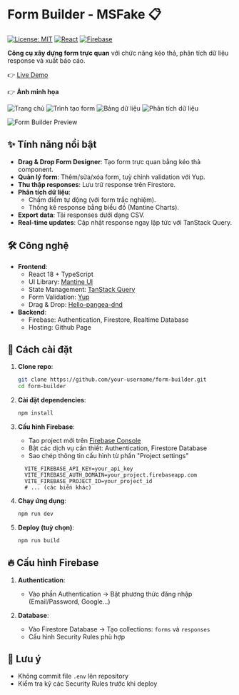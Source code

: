 # Form Builder - MSFake 📋

[![License: MIT](https://img.shields.io/badge/License-MIT-blue.svg)](LICENSE)
[![React](https://img.shields.io/badge/React-Latest-%2361DAFB?logo=react)](https://react.dev/)
[![Firebase](https://img.shields.io/badge/Firebase-Latest-%23FFCA28?logo=firebase)](https://firebase.google.com/)

**Công cụ xây dựng form trực quan** với chức năng kéo thả, phân tích dữ liệu response và xuất báo cáo.

👉 [Live Demo](https://luminaryluna06.github.io/form-builder/)

👉 **Ảnh minh họa**

![Trang chủ](https://github.com/user-attachments/assets/9fb37eff-5349-4b05-bc88-2c495d44bc5d)
![Trình tạo form](https://github.com/user-attachments/assets/45275dc7-7bd1-42b1-905f-ba970a463d62)
![Bảng dữ liệu](https://github.com/user-attachments/assets/febab55b-cef5-4789-97fd-54158edc24ca)
![Phân tích dữ liệu](https://github.com/user-attachments/assets/92f778e7-f75c-4226-9cba-47e07adb2eeb)

![Form Builder Preview](link_ảnh_preview.gif)

## ✨ Tính năng nổi bật

- **Drag & Drop Form Designer**: Tạo form trực quan bằng kéo thả component.
- **Quản lý form**: Thêm/sửa/xóa form, tuỳ chỉnh validation với Yup.
- **Thu thập responses**: Lưu trữ response trên Firestore.
- **Phân tích dữ liệu**:
  - Chấm điểm tự động (với form trắc nghiệm).
  - Thống kê response bằng biểu đồ (Mantine Charts).
- **Export data**: Tải responses dưới dạng CSV.
- **Real-time updates**: Cập nhật response ngay lập tức với TanStack Query.

## 🛠 Công nghệ

- **Frontend**:
  - React 18 + TypeScript
  - UI Library: [Mantine UI](https://mantine.dev/)
  - State Management: [TanStack Query](https://tanstack.com/query/latest)
  - Form Validation: [Yup](https://www.npmjs.com/package/yup)
  - Drag & Drop: [Hello-pangea-dnd](https://github.com/hello-pangea/dnd)
- **Backend**:
  - Firebase: Authentication, Firestore, Realtime Database
  - Hosting: Github Page

## 🚀 Cách cài đặt

1. **Clone repo**:

   ```bash
   git clone https://github.com/your-username/form-builder.git
   cd form-builder
   ```

2. **Cài đặt dependencies**:

   ```bash
   npm install
   ```

3. **Cấu hình Firebase**:

   - Tạo project mới trên [Firebase Console](https://console.firebase.google.com/)
   - Bật các dịch vụ cần thiết: Authentication, Firestore Database
   - Sao chép thông tin cấu hình từ phần "Project settings"

   ```env
     VITE_FIREBASE_API_KEY=your_api_key
     VITE_FIREBASE_AUTH_DOMAIN=your_project.firebaseapp.com
     VITE_FIREBASE_PROJECT_ID=your_project_id
     # ... (các biến khác)
   ```

4. **Chạy ứng dụng**:

   ```bash
   npm run dev
   ```

5. **Deploy (tuỳ chọn)**:
   ```bash
   npm run build
   ```

## 🔥 Cấu hình Firebase

1. **Authentication**:

   - Vào phần Authentication → Bật phương thức đăng nhập (Email/Password, Google...)

2. **Database**:
   - Vào Firestore Database → Tạo collections: `forms` và `responses`
   - Cấu hình Security Rules phù hợp

## 📌 Lưu ý

- Không commit file `.env` lên repository
- Kiểm tra kỹ các Security Rules trước khi deploy